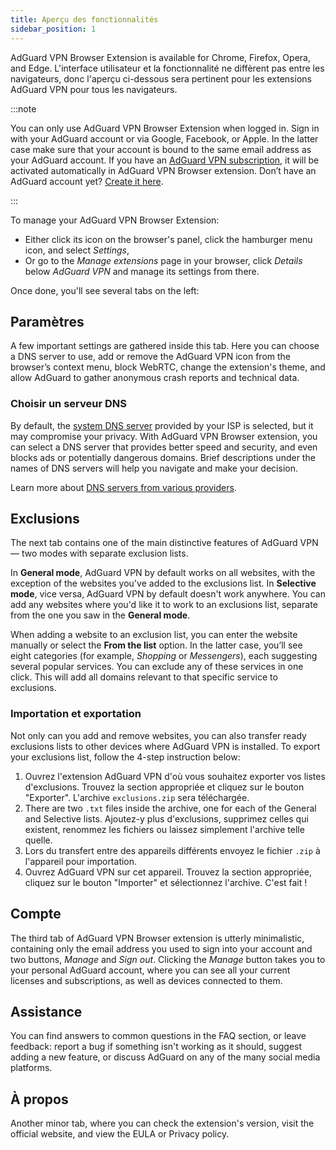 ```yaml
---
title: Aperçu des fonctionnalités
sidebar_position: 1
---
```


AdGuard VPN Browser Extension is available for Chrome, Firefox, Opera, and Edge. L'interface utilisateur et la fonctionnalité ne diffèrent pas entre les navigateurs, donc l'aperçu ci-dessous sera pertinent pour les extensions AdGuard VPN pour tous les navigateurs.

:::note

You can only use AdGuard VPN Browser Extension when logged in. Sign in with your AdGuard account or via Google, Facebook, or Apple. In the latter case make sure that your account is bound to the same email address as your AdGuard account. If you have an [AdGuard VPN subscription](/general/subscription), it will be activated automatically in AdGuard VPN Browser extension. Don’t have an AdGuard account yet? [Create it here](https://auth.adguard.com/registration.html).

:::

To manage your AdGuard VPN Browser Extension:

- Either click its icon on the browser's panel, click the hamburger menu icon, and select *Settings*,
- Or go to the *Manage extensions* page in your browser, click *Details* below *AdGuard VPN* and manage its settings from there.

Once done, you'll see several tabs on the left:

## Paramètres

A few important settings are gathered inside this tab. Here you can choose a DNS server to use, add or remove the AdGuard VPN icon from the browser’s context menu, block WebRTC, change the extension's theme, and allow AdGuard to gather anonymous crash reports and technical data.

### Choisir un serveur DNS

By default, the [system DNS server](https://adguard-dns.io/kb/general/dns-filtering/#what-is-dns) provided by your ISP is selected, but it may compromise your privacy. With AdGuard VPN Browser extension, you can select a DNS server that provides better speed and security, and even blocks ads or potentially dangerous domains. Brief descriptions under the names of DNS servers will help you navigate and make your decision.

Learn more about [DNS servers from various providers](https://adguard-dns.io/kb/general/dns-providers/).

## Exclusions

The next tab contains one of the main distinctive features of AdGuard VPN — two modes with separate exclusion lists.

In **General mode**, AdGuard VPN by default works on all websites, with the exception of the websites you've added to the exclusions list. In **Selective mode**, vice versa, AdGuard VPN by default doesn't work anywhere. You can add any websites where you'd like it to work to an exclusions list, separate from the one you saw in the **General mode**.

When adding a website to an exclusion list, you can enter the website manually or select the **From the list** option. In the latter case, you’ll see eight categories (for example, *Shopping* or *Messengers*), each suggesting several popular services. You can exclude any of these services in one click. This will add all domains relevant to that specific service to exclusions.

### Importation et exportation

Not only can you add and remove websites, you can also transfer ready exclusions lists to other devices where AdGuard VPN is installed. To export your exclusions list, follow the 4-step instruction below:

1. Ouvrez l'extension AdGuard VPN d'où vous souhaitez exporter vos listes d'exclusions. Trouvez la section appropriée et cliquez sur le bouton "Exporter". L'archive `exclusions.zip` sera téléchargée.
1. There are two `.txt` files inside the archive, one for each of the General and Selective lists. Ajoutez-y plus d'exclusions, supprimez celles qui existent, renommez les fichiers ou laissez simplement l'archive telle quelle.
1. Lors du transfert entre des appareils différents envoyez le fichier `.zip` à l'appareil pour importation.
1. Ouvrez AdGuard VPN sur cet appareil. Trouvez la section appropriée, cliquez sur le bouton "Importer" et sélectionnez l'archive. C'est fait !

## Compte

The third tab of AdGuard VPN Browser extension is utterly minimalistic, containing only the email address you used to sign into your account and two buttons, *Manage* and *Sign out*. Clicking the *Manage* button takes you to your personal AdGuard account, where you can see all your current licenses and subscriptions, as well as devices connected to them.

## Assistance

You can find answers to common questions in the FAQ section, or leave feedback: report a bug if something isn't working as it should, suggest adding a new feature, or discuss AdGuard on any of the many social media platforms.

## À propos

Another minor tab, where you can check the extension's version, visit the official website, and view the EULA or Privacy policy.
